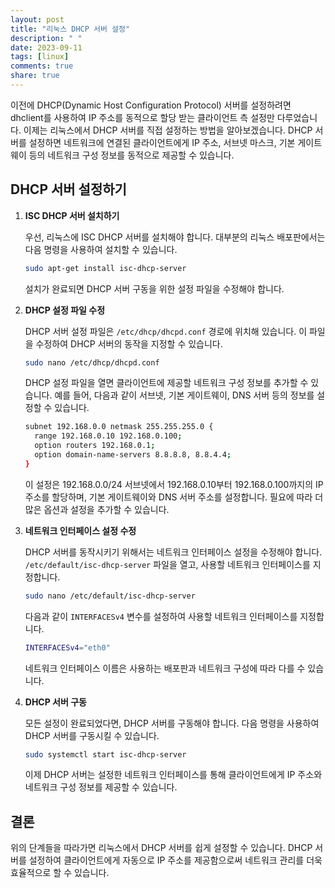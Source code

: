 ```yaml
---
layout: post
title: "리눅스 DHCP 서버 설정"
description: " "
date: 2023-09-11
tags: [linux]
comments: true
share: true
---
```


이전에 DHCP(Dynamic Host Configuration Protocol) 서버를 설정하려면 dhclient를 사용하여 IP 주소를 동적으로 할당 받는 클라이언트 측 설정만 다루었습니다. 이제는 리눅스에서 DHCP 서버를 직접 설정하는 방법을 알아보겠습니다. DHCP 서버를 설정하면 네트워크에 연결된 클라이언트에게 IP 주소, 서브넷 마스크, 기본 게이트웨이 등의 네트워크 구성 정보를 동적으로 제공할 수 있습니다.

## DHCP 서버 설정하기

1. **ISC DHCP 서버 설치하기**

   우선, 리눅스에 ISC DHCP 서버를 설치해야 합니다. 대부분의 리눅스 배포판에서는 다음 명령을 사용하여 설치할 수 있습니다.

   ```bash
   sudo apt-get install isc-dhcp-server
   ```

   설치가 완료되면 DHCP 서버 구동을 위한 설정 파일을 수정해야 합니다.

2. **DHCP 설정 파일 수정**

   DHCP 서버 설정 파일은 `/etc/dhcp/dhcpd.conf` 경로에 위치해 있습니다. 이 파일을 수정하여 DHCP 서버의 동작을 지정할 수 있습니다.

   ```bash
   sudo nano /etc/dhcp/dhcpd.conf
   ```

   DHCP 설정 파일을 열면 클라이언트에 제공할 네트워크 구성 정보를 추가할 수 있습니다. 예를 들어, 다음과 같이 서브넷, 기본 게이트웨이, DNS 서버 등의 정보를 설정할 수 있습니다.

   ```bash
   subnet 192.168.0.0 netmask 255.255.255.0 {
     range 192.168.0.10 192.168.0.100;
     option routers 192.168.0.1;
     option domain-name-servers 8.8.8.8, 8.8.4.4;
   }
   ```

   이 설정은 192.168.0.0/24 서브넷에서 192.168.0.10부터 192.168.0.100까지의 IP 주소를 할당하며, 기본 게이트웨이와 DNS 서버 주소를 설정합니다. 필요에 따라 더 많은 옵션과 설정을 추가할 수 있습니다.

3. **네트워크 인터페이스 설정 수정**

   DHCP 서버를 동작시키기 위해서는 네트워크 인터페이스 설정을 수정해야 합니다. `/etc/default/isc-dhcp-server` 파일을 열고, 사용할 네트워크 인터페이스를 지정합니다.

   ```bash
   sudo nano /etc/default/isc-dhcp-server
   ```

   다음과 같이 `INTERFACESv4` 변수를 설정하여 사용할 네트워크 인터페이스를 지정합니다.

   ```bash
   INTERFACESv4="eth0"
   ```

   네트워크 인터페이스 이름은 사용하는 배포판과 네트워크 구성에 따라 다를 수 있습니다.

4. **DHCP 서버 구동**

   모든 설정이 완료되었다면, DHCP 서버를 구동해야 합니다. 다음 명령을 사용하여 DHCP 서버를 구동시킬 수 있습니다.

   ```bash
   sudo systemctl start isc-dhcp-server
   ```

   이제 DHCP 서버는 설정한 네트워크 인터페이스를 통해 클라이언트에게 IP 주소와 네트워크 구성 정보를 제공할 수 있습니다.

## 결론

위의 단계들을 따라가면 리눅스에서 DHCP 서버를 쉽게 설정할 수 있습니다. DHCP 서버를 설정하여 클라이언트에게 자동으로 IP 주소를 제공함으로써 네트워크 관리를 더욱 효율적으로 할 수 있습니다.